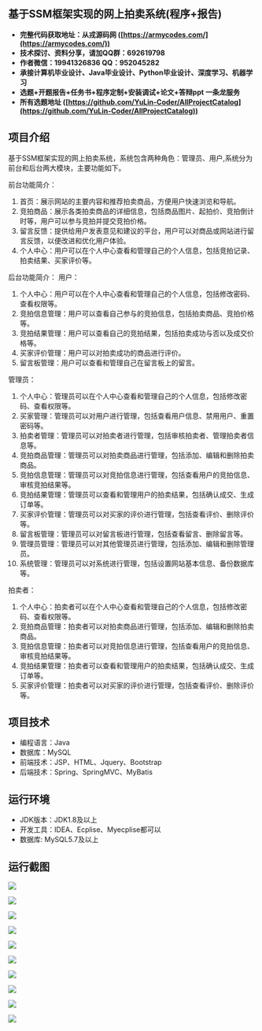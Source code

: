 ## 基于SSM框架实现的网上拍卖系统(程序+报告)

- <b>完整代码获取地址：从戎源码网 ([https://armycodes.com/](https://armycodes.com/))</b>
- <b>技术探讨、资料分享，请加QQ群：692619798</b> 
- <b>作者微信：19941326836  QQ：952045282</b> 
- <b>承接计算机毕业设计、Java毕业设计、Python毕业设计、深度学习、机器学习</b>
- <b>选题+开题报告+任务书+程序定制+安装调试+论文+答辩ppt 一条龙服务</b>
- <b>所有选题地址 ([https://github.com/YuLin-Coder/AllProjectCatalog](https://github.com/YuLin-Coder/AllProjectCatalog)) </b>

## 项目介绍
基于SSM框架实现的网上拍卖系统，系统包含两种角色：管理员、用户,系统分为前台和后台两大模块，主要功能如下。

前台功能简介：
1. 首页：展示网站的主要内容和推荐拍卖商品，方便用户快速浏览和导航。
2. 竞拍商品：展示各类拍卖商品的详细信息，包括商品图片、起拍价、竞拍倒计时等，用户可以参与竞拍并提交竞拍价格。
3. 留言反馈：提供给用户发表意见和建议的平台，用户可以对商品或网站进行留言反馈，以便改进和优化用户体验。
4. 个人中心：用户可以在个人中心查看和管理自己的个人信息，包括竞拍记录、拍卖结果、买家评价等。

后台功能简介：
用户：
1. 个人中心：用户可以在个人中心查看和管理自己的个人信息，包括修改密码、查看权限等。
2. 竞拍信息管理：用户可以查看自己参与的竞拍信息，包括拍卖商品、竞拍价格等。
3. 竞拍结果管理：用户可以查看自己的竞拍结果，包括拍卖成功与否以及成交价格等。
4. 买家评价管理：用户可以对拍卖成功的商品进行评价。
5. 留言板管理：用户可以查看和管理自己在留言板上的留言。

管理员：
1. 个人中心：管理员可以在个人中心查看和管理自己的个人信息，包括修改密码、查看权限等。
2. 买家管理：管理员可以对用户进行管理，包括查看用户信息、禁用用户、重置密码等。
3. 拍卖者管理：管理员可以对拍卖者进行管理，包括审核拍卖者、管理拍卖者信息等。
4. 竞拍商品管理：管理员可以对拍卖商品进行管理，包括添加、编辑和删除拍卖商品。
5. 竞拍信息管理：管理员可以对竞拍信息进行管理，包括查看用户的竞拍信息、审核竞拍结果等。
6. 竞拍结果管理：管理员可以查看和管理用户的拍卖结果，包括确认成交、生成订单等。
7. 买家评价管理：管理员可以对买家的评价进行管理，包括查看评价、删除评价等。
8. 留言板管理：管理员可以对留言板进行管理，包括查看留言、删除留言等。
9. 管理员管理：管理员可以对其他管理员进行管理，包括添加、编辑和删除管理员。
10. 系统管理：管理员可以对系统进行管理，包括设置网站基本信息、备份数据库等。

拍卖者：
1. 个人中心：拍卖者可以在个人中心查看和管理自己的个人信息，包括修改密码、查看权限等。
2. 竞拍商品管理：拍卖者可以对拍卖商品进行管理，包括添加、编辑和删除拍卖商品。
3. 竞拍信息管理：拍卖者可以对竞拍信息进行管理，包括查看用户的竞拍信息、审核竞拍结果等。
4. 竞拍结果管理：拍卖者可以查看和管理用户的拍卖结果，包括确认成交、生成订单等。
5. 买家评价管理：拍卖者可以对买家的评价进行管理，包括查看评价、删除评价等。

## 项目技术
- 编程语言：Java
- 数据库：MySQL
- 前端技术：JSP、HTML、Jquery、Bootstrap
- 后端技术：Spring、SpringMVC、MyBatis

## 运行环境
- JDK版本：JDK1.8及以上
- 开发工具：IDEA、Ecplise、Myecplise都可以
- 数据库: MySQL5.7及以上

## 运行截图
![](screenshot/1.png)

![](screenshot/2.png)

![](screenshot/3.png)

![](screenshot/4.png)

![](screenshot/5.png)

![](screenshot/6.png)

![](screenshot/7.png)

![](screenshot/8.png)

![](screenshot/9.png)

![](screenshot/10.png)

